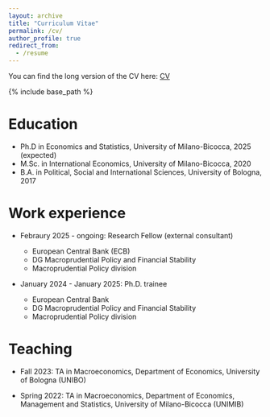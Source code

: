 ```yaml
---
layout: archive
title: "Curriculum Vitae"
permalink: /cv/
author_profile: true
redirect_from:
  - /resume
---
```

You can find the long version of the CV here: [CV](files/CV_GG.pdf)

{% include base_path %}


Education
======
* Ph.D in Economics and Statistics, University of Milano-Bicocca, 2025 (expected)
* M.Sc. in International Economics, University of Milano-Bicocca, 2020
* B.A. in Political, Social and International Sciences, University of Bologna, 2017

Work experience
======
* Febraury 2025 - ongoing: Research Fellow (external consultant)
  * European Central Bank (ECB)
  * DG Macroprudential Policy and Financial Stability
  * Macroprudential Policy division

* January 2024 - January 2025: Ph.D. trainee
  * European Central Bank
  * DG Macroprudential Policy and Financial Stability
  * Macroprudential Policy division
  
Teaching
======
* Fall 2023: TA in Macroeconomics, Department of Economics, University of Bologna (UNIBO)

* Spring 2022: TA in Macroeconomics, Department of Economics, Management and Statistics, University of Milano-Bicocca (UNIMIB)
